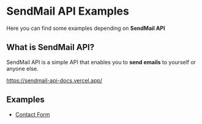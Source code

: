 # SendMail API Examples

Here you can find some examples depending on **SendMail API**

## What is SendMail API?

SendMail API is a simple API that enables you to **send emails** to yourself or anyone else.

https://sendmail-api-docs.vercel.app/

## Examples

- [Contact Form](https://github.com/ahmed0saber/sendmail-api-examples/tree/main/01-contact-form/)
